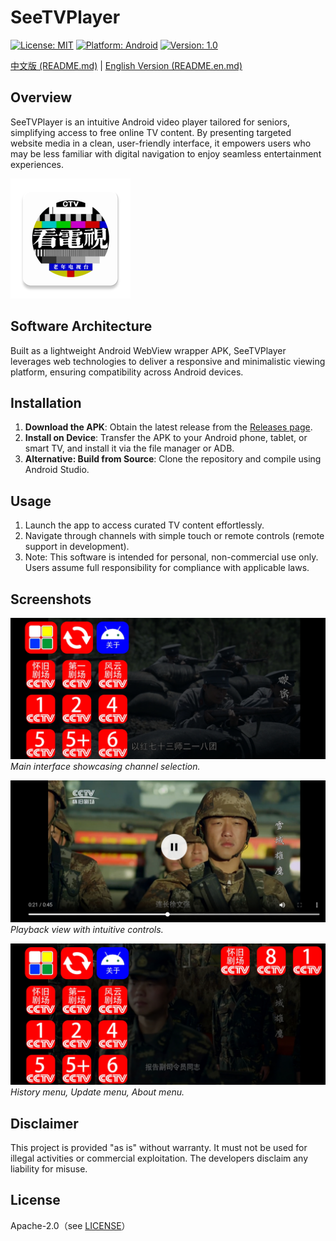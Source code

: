 # SeeTVPlayer

[![License: MIT](https://img.shields.io/badge/License-MIT-yellow.svg)](https://opensource.org/licenses/MIT)
[![Platform: Android](https://img.shields.io/badge/Platform-Android-green.svg)](https://developer.android.com/)
[![Version: 1.0](https://img.shields.io/badge/Version-1.0-blue.svg)](https://github.com/your-repo/SeeTVPlayer/releases)

[中文版 (README.md)](README.md) | [English Version (README.en.md)](README.en.md)

## Overview

SeeTVPlayer is an intuitive Android video player tailored for seniors, simplifying access to free online TV content. By presenting targeted website media in a clean, user-friendly interface, it empowers users who may be less familiar with digital navigation to enjoy seamless entertainment experiences.


![输入图片说明](app/src/main/res/mipmap-xxxhdpi/ic_launcher.webp)

## Software Architecture

Built as a lightweight Android WebView wrapper APK, SeeTVPlayer leverages web technologies to deliver a responsive and minimalistic viewing platform, ensuring compatibility across Android devices.

## Installation

1. **Download the APK**: Obtain the latest release from the [Releases page](https://github.com/your-repo/SeeTVPlayer/releases).
2. **Install on Device**: Transfer the APK to your Android phone, tablet, or smart TV, and install it via the file manager or ADB.
3. **Alternative: Build from Source**: Clone the repository and compile using Android Studio.

## Usage

1. Launch the app to access curated TV content effortlessly.
2. Navigate through channels with simple touch or remote controls (remote support in development).
3. Note: This software is intended for personal, non-commercial use only. Users assume full responsibility for compliance with applicable laws.

## Screenshots

![Screenshot1](Screenshot2.jpg)  
*Main interface showcasing channel selection.*

![Screenshot2](Screenshot1.jpg)  
*Playback view with intuitive controls.*

![Screenshot3](Screenshot3.jpg)  
*History menu, Update menu, About menu.*

## Disclaimer

This project is provided "as is" without warranty. It must not be used for illegal activities or commercial exploitation. The developers disclaim any liability for misuse.

## License
Apache-2.0（see [LICENSE](LICENSE)）
